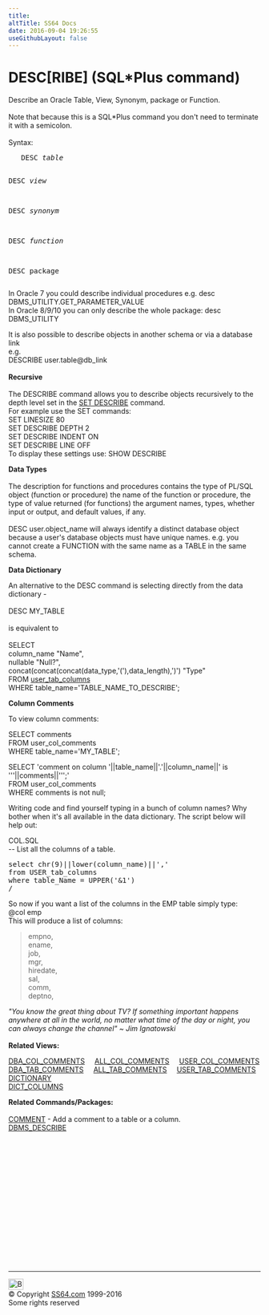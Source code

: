 ```yaml
---
title:
altTitle: SS64 Docs
date: 2016-09-04 19:26:55
useGithubLayout: false
---
```

<!-- #BeginLibraryItem "/Library/head_ora.lbi" --><!-- #EndLibraryItem --><h1>DESC[RIBE] (SQL*Plus command)</h1> 
<p>Describe an Oracle Table, View, Synonym, package or Function.<br>
  <br>
  Note that because this is a SQL*Plus command you don't need to terminate it 
  with a semicolon.<br>
  <br>
  Syntax:</p>
<pre>   DESC <i>table</i>

   DESC <i>view</i>

   DESC <i>synonym</i>

   DESC <i>function</i>

   DESC package
</pre>
<p> In Oracle 7 you could describe individual procedures 
  e.g. desc DBMS_UTILITY.GET_PARAMETER_VALUE<br>
  In Oracle 8/9/10 you can only describe
  the whole package: desc DBMS_UTILITY</p>
<p>It is also possible to describe objects
    in another schema or via a database  link <br>
  e.g. <br>
  DESCRIBE user.table@db_link <br>
  <br>
  <b>Recursive</b><br>
  <br>
  The DESCRIBE command allows you to describe objects recursively to the depth
     level set in the <a href="syntax-sqlplus-set.html">SET DESCRIBE</a> command. <br>
  For example use the SET commands:<br>
  SET LINESIZE 80<br>
  SET DESCRIBE DEPTH 2<br>
  SET DESCRIBE INDENT ON<br>
  SET DESCRIBE LINE OFF<br>
  To display these settings use:
    SHOW DESCRIBE</p>
<p><b>Data Types</b><br>
  <br>
  The description for functions and procedures contains the type of PL/SQL
        object (function or procedure) the name of the function or procedure,
    the type of value
        returned (for functions) the argument names, types, whether input or
    output, and default values, if any.<br>
  <br>
  DESC user.object_name will always identify a distinct database object
        because a user's database objects must have unique names. e.g. you cannot
        create
        a FUNCTION
       with the same name as a TABLE in the same schema.</p>
<p><b>Data Dictionary</b></p>
<p>An alternative to the DESC command is selecting directly from
    the data dictionary - <br>
    <br>
  DESC MY_TABLE<br>
  <br>
  is equivalent to <br>
  <br>
SELECT <br>
  column_name "Name", <br>
  nullable "Null?",<br>
  concat(concat(concat(data_type,'('),data_length),')') "Type"<br>
  FROM <a href="../orad/USER_TAB_COLUMNS.html">user_tab_columns</a><br>
WHERE table_name='TABLE_NAME_TO_DESCRIBE';</p>
<p><b>Column Comments</b></p>
<p>To view column comments:</p>
<p>SELECT comments<br>
  FROM user_col_comments <br>
  WHERE table_name='MY_TABLE';</p>
<p>SELECT 'comment on column '||table_name||'.'||column_name||' is '''||comments||''';' 
  <br>
  FROM user_col_comments<br>
  WHERE comments is not null;</p>
<p>Writing code and find yourself typing in a bunch of column 
  names? Why bother when it's all available  in the  data dictionary.
   The script below will help out:</p>
<p>COL.SQL<br>
  -- List all the columns of a table.</p>
<pre>select chr(9)||lower(column_name)||',' 
from USER_tab_columns 
where table_Name = UPPER('&amp;1') 
/ </pre>
<p> So now if you want a list of the columns in the EMP table simply type: <br>
  @col emp <br>
  This will produce a list of columns: </p>
<blockquote>
  <p>empno, <br>
    ename, <br>
    job, <br>
    mgr, <br>
    hiredate, <br>
    sal, <br>
    comm, <br>
    deptno,</p>
</blockquote>
<p> <i class="quote">"You know the great thing about TV? If something important happens anywhere at all in the world, no matter what time of the day or night, you can always change the channel" ~ Jim Ignatowski</i><b><br>
  <br>
Related Views:</b></p>
<p class="code"> <a href="../orad/DBA_COL_COMMENTS.html">DBA_COL_COMMENTS</a>&nbsp;&nbsp;&nbsp;&nbsp;&nbsp;<a href="../orad/ALL_COL_COMMENTS.html">ALL_COL_COMMENTS</a>&nbsp;&nbsp;&nbsp;&nbsp;&nbsp;<a href="../orad/USER_COL_COMMENTS.html">USER_COL_COMMENTS</a><br> 
  <a href="../orad/DBA_TAB_COMMENTS.html">DBA_TAB_COMMENTS</a>&nbsp;&nbsp;&nbsp;&nbsp;&nbsp;<a href="../orad/ALL_TAB_COMMENTS.html">ALL_TAB_COMMENTS</a>&nbsp;&nbsp;&nbsp;&nbsp;&nbsp;<a href="../orad/USER_TAB_COMMENTS.html">USER_TAB_COMMENTS</a><br>                                                                
  <a href="../orad/DICTIONARY.html">DICTIONARY</a><br>                                                                
<a href="../orad/DICT_COLUMNS.html">DICT_COLUMNS</a></p>
<p><b>Related Commands/Packages:<br>
  </b><br>
  <a href="comment.html">COMMENT</a> - Add a comment to a table or a column.<br>
<a href="../orap/DBMS_DESCRIBE.html">DBMS_DESCRIBE</a></p><!-- #BeginLibraryItem "/Library/foot_ora.lbi" --><p>
<!-- oracle-footer -->
<ins class="adsbygoogle" style="display:inline-block;width:300px;height:250px" data-ad-client="ca-pub-6140977852749469" data-ad-slot="4275490898"></ins>
<script>
(adsbygoogle = window.adsbygoogle || []).push({});
</script></p>
<hr>
<div id="bl" class="footer"><a href="desc.html#"><img src="../images/top.png" width="30" height="22" alt="Back to the Top"></a></div>
<div id="br" class="footer, tagline">© Copyright <a href="../index.html">SS64.com</a> 1999-2016<br>
Some rights reserved</div><!-- #EndLibraryItem -->

